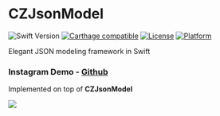 # CZJsonModel

![Swift Version](https://img.shields.io/badge/swift-3.2-orange.svg)
[![Carthage compatible](https://img.shields.io/badge/Carthage-compatible-4BC51D.svg?style=flat)](https://github.com/Carthage/Carthage)
[![License](https://img.shields.io/cocoapods/l/CZUtils.svg?style=flat)](http://cocoapods.org/pods/CZUtils)
[![Platform](https://img.shields.io/cocoapods/p/CZUtils.svg?style=flat)](http://cocoapods.org/pods/CZUtils)

Elegant JSON modeling framework in Swift

### Instagram Demo - [Github](https://github.com/showt1me/CZInstagram)
Implemented on top of **CZJsonModel**

<img src="./Docs/CZInstagram.gif">
